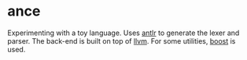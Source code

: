 # ance

Experimenting with a toy language.
Uses [antlr](https://www.antlr.org/) to generate the lexer and parser.
The back-end is built on top of [llvm](https://llvm.org/).
For some utilities, [boost](https://www.boost.org/) is used.
